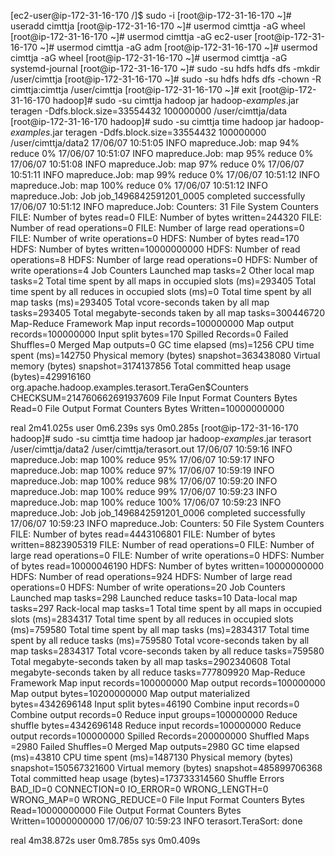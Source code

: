 [ec2-user@ip-172-31-16-170 /]$ sudo -i
[root@ip-172-31-16-170 ~]# useradd cimttja
[root@ip-172-31-16-170 ~]# usermod cimttja -aG wheel
[root@ip-172-31-16-170 ~]# usermod cimttja -aG ec2-user
[root@ip-172-31-16-170 ~]# usermod cimttja -aG adm
[root@ip-172-31-16-170 ~]# usermod cimttja -aG wheel
[root@ip-172-31-16-170 ~]# usermod cimttja -aG systemd-journal
[root@ip-172-31-16-170 ~]# sudo -su hdfs hdfs dfs -mkdir /user/cimttja
[root@ip-172-31-16-170 ~]# sudo -su hdfs hdfs dfs -chown -R cimttja:cimttja /user/cimttja
[root@ip-172-31-16-170 ~]# exit
[root@ip-172-31-16-170 hadoop]# sudo -su cimttja hadoop jar hadoop-*examples*.jar teragen  -Ddfs.block.size=33554432  100000000 /user/cimttja/data
[root@ip-172-31-16-170 hadoop]#  sudo -su cimttja time hadoop jar hadoop-*examples*.jar teragen  -Ddfs.block.size=33554432  100000000 /user/cimttja/data2
17/06/07 10:51:05 INFO mapreduce.Job:  map 94% reduce 0%
17/06/07 10:51:07 INFO mapreduce.Job:  map 95% reduce 0%
17/06/07 10:51:08 INFO mapreduce.Job:  map 97% reduce 0%
17/06/07 10:51:11 INFO mapreduce.Job:  map 99% reduce 0%
17/06/07 10:51:12 INFO mapreduce.Job:  map 100% reduce 0%
17/06/07 10:51:12 INFO mapreduce.Job: Job job_1496842591201_0005 completed successfully
17/06/07 10:51:12 INFO mapreduce.Job: Counters: 31
        File System Counters
                FILE: Number of bytes read=0
                FILE: Number of bytes written=244320
                FILE: Number of read operations=0
                FILE: Number of large read operations=0
                FILE: Number of write operations=0
                HDFS: Number of bytes read=170
                HDFS: Number of bytes written=10000000000
                HDFS: Number of read operations=8
                HDFS: Number of large read operations=0
                HDFS: Number of write operations=4
        Job Counters
                Launched map tasks=2
                Other local map tasks=2
                Total time spent by all maps in occupied slots (ms)=293405
                Total time spent by all reduces in occupied slots (ms)=0
                Total time spent by all map tasks (ms)=293405
                Total vcore-seconds taken by all map tasks=293405
                Total megabyte-seconds taken by all map tasks=300446720
        Map-Reduce Framework
                Map input records=100000000
                Map output records=100000000
                Input split bytes=170
                Spilled Records=0
                Failed Shuffles=0
                Merged Map outputs=0
                GC time elapsed (ms)=1256
                CPU time spent (ms)=142750
                Physical memory (bytes) snapshot=363438080
                Virtual memory (bytes) snapshot=3174137856
                Total committed heap usage (bytes)=429916160
        org.apache.hadoop.examples.terasort.TeraGen$Counters
                CHECKSUM=214760662691937609
        File Input Format Counters
                Bytes Read=0
        File Output Format Counters
                Bytes Written=10000000000

real    2m41.025s
user    0m6.239s
sys     0m0.285s
[root@ip-172-31-16-170 hadoop]#  sudo -su cimttja time hadoop jar hadoop-*examples*.jar terasort /user/cimttja/data2 /user/cimttja/terasort.out
17/06/07 10:59:16 INFO mapreduce.Job:  map 100% reduce 95%
17/06/07 10:59:17 INFO mapreduce.Job:  map 100% reduce 97%
17/06/07 10:59:19 INFO mapreduce.Job:  map 100% reduce 98%
17/06/07 10:59:20 INFO mapreduce.Job:  map 100% reduce 99%
17/06/07 10:59:23 INFO mapreduce.Job:  map 100% reduce 100%
17/06/07 10:59:23 INFO mapreduce.Job: Job job_1496842591201_0006 completed successfully
17/06/07 10:59:23 INFO mapreduce.Job: Counters: 50
        File System Counters
                FILE: Number of bytes read=4443106801
                FILE: Number of bytes written=8823905319
                FILE: Number of read operations=0
                FILE: Number of large read operations=0
                FILE: Number of write operations=0
                HDFS: Number of bytes read=10000046190
                HDFS: Number of bytes written=10000000000
                HDFS: Number of read operations=924
                HDFS: Number of large read operations=0
                HDFS: Number of write operations=20
        Job Counters
                Launched map tasks=298
                Launched reduce tasks=10
                Data-local map tasks=297
                Rack-local map tasks=1
                Total time spent by all maps in occupied slots (ms)=2834317
                Total time spent by all reduces in occupied slots (ms)=759580
                Total time spent by all map tasks (ms)=2834317
                Total time spent by all reduce tasks (ms)=759580
                Total vcore-seconds taken by all map tasks=2834317
                Total vcore-seconds taken by all reduce tasks=759580
                Total megabyte-seconds taken by all map tasks=2902340608
                Total megabyte-seconds taken by all reduce tasks=777809920
        Map-Reduce Framework
                Map input records=100000000
                Map output records=100000000
                Map output bytes=10200000000
                Map output materialized bytes=4342696148
                Input split bytes=46190
                Combine input records=0
                Combine output records=0
                Reduce input groups=100000000
                Reduce shuffle bytes=4342696148
                Reduce input records=100000000
                Reduce output records=100000000
                Spilled Records=200000000
                Shuffled Maps =2980
                Failed Shuffles=0
                Merged Map outputs=2980
                GC time elapsed (ms)=43810
                CPU time spent (ms)=1487130
                Physical memory (bytes) snapshot=150567321600
                Virtual memory (bytes) snapshot=485899706368
                Total committed heap usage (bytes)=173733314560
        Shuffle Errors
                BAD_ID=0
                CONNECTION=0
                IO_ERROR=0
                WRONG_LENGTH=0
                WRONG_MAP=0
                WRONG_REDUCE=0
        File Input Format Counters
                Bytes Read=10000000000
        File Output Format Counters
                Bytes Written=10000000000
17/06/07 10:59:23 INFO terasort.TeraSort: done

real    4m38.872s
user    0m8.785s
sys     0m0.409s

